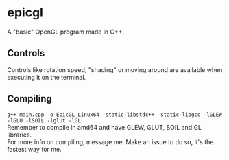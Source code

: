 # epicgl
A "basic" OpenGL program made in C++.

## Controls
Controls like rotation speed, "shading" or moving around are available when executing it on the terminal.

## Compiling
```g++ main.cpp -o EpicGL_Linux64 -static-libstdc++ -static-libgcc -lGLEW -lGLU -lSOIL -lglut -lGL```
<br>
Remember to compile in amd64 and have GLEW, GLUT, SOIL and GL libraries.<br>
For more info on compiling, message me. Make an issue to do so, it's the fastest way for me.
